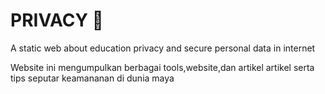 # PRIVACY 💾
A static web about education privacy and secure personal data in internet

Website ini mengumpulkan berbagai tools,website,dan artikel artikel serta tips seputar keamananan di dunia maya
